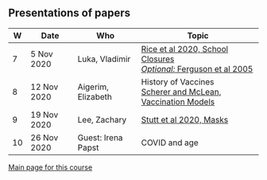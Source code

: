 
## Presentations of papers

| W | Date | Who | Topic |
|---|------|-----| ----- |
| 7 |  5 Nov 2020 | Luka, Vladimir | [Rice et al 2020, School Closures](./papers/Rice+20_BMJ_SchoolClosures.pdf)<br>[_Optional:_ Ferguson et al 2005](./papers/Ferg+05_Nature_FluContainment.pdf) |
| 8 | 12 Nov 2020 | Aigerim, Elizabeth | History of Vaccines<br>[Scherer and McLean, Vaccination Models](./papers/ScheMcLe02_BritMedBull_VaccModels.pdf) |
| 9 | 19 Nov 2020 | Lee, Zachary | [Stutt et al 2020, Masks](./papers/Stut+20_PRSA_MasksLockdown.pdf) |
|10 | 26 Nov 2020 | Guest: Irena Papst | COVID and age |

[Main page for this course](https://davidearn.github.io/tmb2020/)
